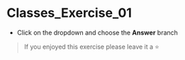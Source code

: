 # Classes_Exercise_01

- Click on the dropdown and choose the **Answer** branch
> If you enjoyed this exercise please leave it a ⭐
